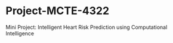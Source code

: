 # Project-MCTE-4322
Mini Project: Intelligent Heart Risk Prediction using Computational Intelligence
